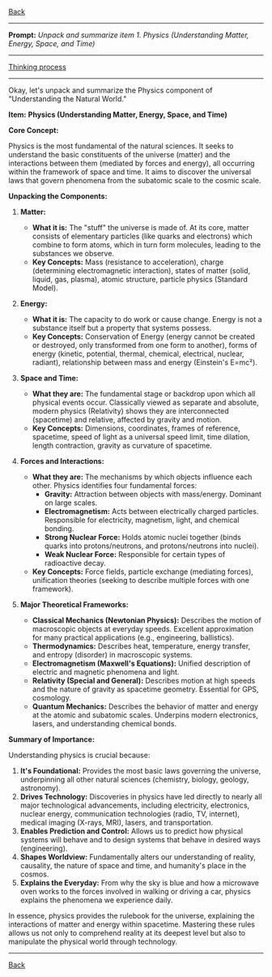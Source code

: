 [Back](../README.md)

---

**Prompt:** *Unpack and summarize item 1. Physics (Understanding Matter, Energy, Space, and Time)*

---

[Thinking process](thoughts.md)

---

Okay, let's unpack and summarize the Physics component of "Understanding the Natural World."

**Item:** **Physics (Understanding Matter, Energy, Space, and Time)**

**Core Concept:**

Physics is the most fundamental of the natural sciences. It seeks to understand the basic constituents of the universe (matter) and the interactions between them (mediated by forces and energy), all occurring within the framework of space and time. It aims to discover the universal laws that govern phenomena from the subatomic scale to the cosmic scale.

**Unpacking the Components:**

1.  **Matter:**
    *   **What it is:** The "stuff" the universe is made of. At its core, matter consists of elementary particles (like quarks and electrons) which combine to form atoms, which in turn form molecules, leading to the substances we observe.
    *   **Key Concepts:** Mass (resistance to acceleration), charge (determining electromagnetic interaction), states of matter (solid, liquid, gas, plasma), atomic structure, particle physics (Standard Model).

2.  **Energy:**
    *   **What it is:** The capacity to do work or cause change. Energy is not a substance itself but a property that systems possess.
    *   **Key Concepts:** Conservation of Energy (energy cannot be created or destroyed, only transformed from one form to another), forms of energy (kinetic, potential, thermal, chemical, electrical, nuclear, radiant), relationship between mass and energy (Einstein's E=mc²).

3.  **Space and Time:**
    *   **What they are:** The fundamental stage or backdrop upon which all physical events occur. Classically viewed as separate and absolute, modern physics (Relativity) shows they are interconnected (spacetime) and relative, affected by gravity and motion.
    *   **Key Concepts:** Dimensions, coordinates, frames of reference, spacetime, speed of light as a universal speed limit, time dilation, length contraction, gravity as curvature of spacetime.

4.  **Forces and Interactions:**
    *   **What they are:** The mechanisms by which objects influence each other. Physics identifies four fundamental forces:
        *   **Gravity:** Attraction between objects with mass/energy. Dominant on large scales.
        *   **Electromagnetism:** Acts between electrically charged particles. Responsible for electricity, magnetism, light, and chemical bonding.
        *   **Strong Nuclear Force:** Holds atomic nuclei together (binds quarks into protons/neutrons, and protons/neutrons into nuclei).
        *   **Weak Nuclear Force:** Responsible for certain types of radioactive decay.
    *   **Key Concepts:** Force fields, particle exchange (mediating forces), unification theories (seeking to describe multiple forces with one framework).

5.  **Major Theoretical Frameworks:**
    *   **Classical Mechanics (Newtonian Physics):** Describes the motion of macroscopic objects at everyday speeds. Excellent approximation for many practical applications (e.g., engineering, ballistics).
    *   **Thermodynamics:** Describes heat, temperature, energy transfer, and entropy (disorder) in macroscopic systems.
    *   **Electromagnetism (Maxwell's Equations):** Unified description of electric and magnetic phenomena and light.
    *   **Relativity (Special and General):** Describes motion at high speeds and the nature of gravity as spacetime geometry. Essential for GPS, cosmology.
    *   **Quantum Mechanics:** Describes the behavior of matter and energy at the atomic and subatomic scales. Underpins modern electronics, lasers, and understanding chemical bonds.

**Summary of Importance:**

Understanding physics is crucial because:

1.  **It's Foundational:** Provides the most basic laws governing the universe, underpinning all other natural sciences (chemistry, biology, geology, astronomy).
2.  **Drives Technology:** Discoveries in physics have led directly to nearly all major technological advancements, including electricity, electronics, nuclear energy, communication technologies (radio, TV, internet), medical imaging (X-rays, MRI), lasers, and transportation.
3.  **Enables Prediction and Control:** Allows us to predict how physical systems will behave and to design systems that behave in desired ways (engineering).
4.  **Shapes Worldview:** Fundamentally alters our understanding of reality, causality, the nature of space and time, and humanity's place in the cosmos.
5.  **Explains the Everyday:** From why the sky is blue and how a microwave oven works to the forces involved in walking or driving a car, physics explains the phenomena we experience daily.

In essence, physics provides the rulebook for the universe, explaining the interactions of matter and energy within spacetime. Mastering these rules allows us not only to comprehend reality at its deepest level but also to manipulate the physical world through technology.

---

[Back](../README.md)

